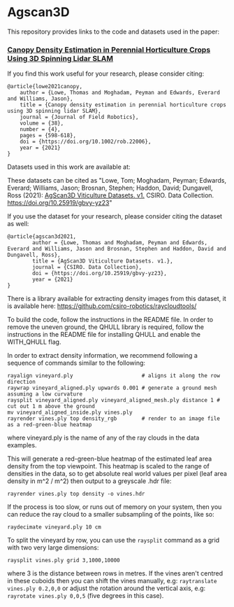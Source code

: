 # Agscan3D
This repository provides links to the code and datasets used in the paper:

### [Canopy Density Estimation in Perennial Horticulture Crops Using 3D Spinning Lidar SLAM](https://onlinelibrary.wiley.com/doi/abs/10.1002/rob.22006)

If you find this work useful for your research, please consider citing:

```
@article{lowe2021canopy,
	author = {Lowe, Thomas and Moghadam, Peyman and Edwards, Everard and Williams, Jason},
	title = {Canopy density estimation in perennial horticulture crops using 3D spinning lidar SLAM},
	journal = {Journal of Field Robotics},
	volume = {38},
	number = {4},
	pages = {598-618},
	doi = {https://doi.org/10.1002/rob.22006},
	year = {2021}
}
```


Datasets used in this work are available at:

These datasets can be cited as "Lowe, Tom; Moghadam, Peyman; Edwards, Everard; Williams, Jason; Brosnan, Stephen; Haddon, David; Dungavell, Ross (2021): [AgScan3D Viticulture Datasets. v1.](https://doi.org/10.25919/gbvy-yz23) CSIRO. Data Collection. https://doi.org/10.25919/gbvy-yz23"

If you use the dataset for your research, please consider citing the dataset as well:

```
@article{agscan3d2021,
        author = {Lowe, Thomas and Moghadam, Peyman and Edwards, Everard and Williams, Jason and Brosnan, Stephen and Haddon, David and Dungavell, Ross},
        title = {AgScan3D Viticulture Datasets. v1.},
        journal = {CSIRO. Data Collection},
        doi = {https://doi.org/10.25919/gbvy-yz23},
        year = {2021}
}
```


There is a library available for extracting density images from this dataset, it is available here: https://github.com/csiro-robotics/raycloudtools/


To build the code, follow the instructions in the README file. In order to remove the uneven ground, the QHULL library is required, follow the instructions in the README file for installing QHULL and enable the WITH_QHULL flag.

In order to extract density information, we recommend following a sequence of commands similar to the following:

```
rayalign vineyard.ply                      # aligns it along the row direction
raywrap vineyard_aligned.ply upwards 0.001 # generate a ground mesh assuming a low curvature
raysplit vineyard_aligned.ply vineyard_aligned_mesh.ply distance 1 # cut out 1 m above the ground
mv vineyard_aligned_inside.ply vines.ply
rayrender vines.ply top density_rgb        # render to an image file as a red-green-blue heatmap
```

where vineyard.ply is the name of any of the ray clouds in the data examples. 

This will generate a red-green-blue heatmap of the estimated leaf area density from the top viewpoint. This heatmap is scaled to the range of densities in the data, so to get absolute real world values per pixel (leaf area density in m^2 / m^2) then output to a greyscale .hdr file:

```rayrender vines.ply top density -o vines.hdr```

If the process is too slow, or runs out of memory on your system, then you can reduce the ray cloud to a smaller subsampling of the points, like so:

```raydecimate vineyard.ply 10 cm```

To split the vineyard by row, you can use the ```raysplit``` command as a grid with two very large dimensions:

```raysplit vines.ply grid 3,1000,10000```

where 3 is the distance between rows in metres. If the vines aren't centred in these cuboids then you can shift the vines manually, e.g: ```raytranslate vines.ply 0.2,0,0``` or adjust the rotation around the vertical axis, e.g: ```rayrotate vines.ply 0,0,5``` (five degrees in this case).

